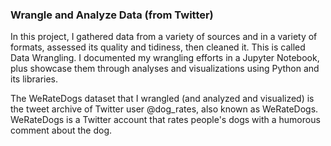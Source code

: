 ### Wrangle and Analyze Data (from Twitter)

In this project, I gathered data from a variety of sources and in a variety of formats, assessed its quality and tidiness, then cleaned it. This is called Data Wrangling. I documented my wrangling efforts in a Jupyter Notebook, plus showcase them through analyses and visualizations using Python and its libraries.

The WeRateDogs dataset that I  wrangled (and analyzed and visualized) is the tweet archive of Twitter user @dog_rates, also known as WeRateDogs. WeRateDogs is a Twitter account that rates people's dogs with a humorous comment about the dog.
